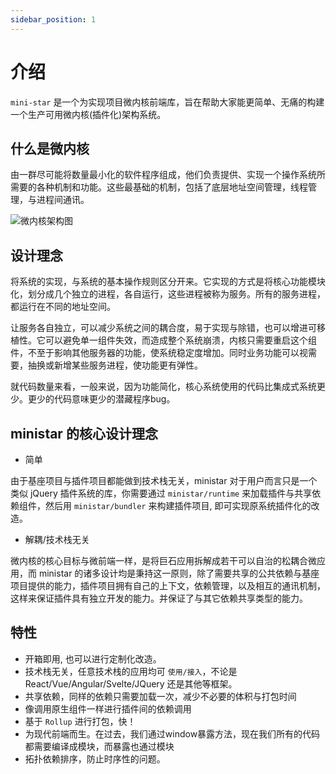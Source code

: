 ```yaml
---
sidebar_position: 1
---
```


# 介绍

`mini-star` 是一个为实现项目微内核前端库，旨在帮助大家能更简单、无痛的构建一个生产可用微内核(插件化)架构系统。

## 什么是微内核

由一群尽可能将数量最小化的软件程序组成，他们负责提供、实现一个操作系统所需要的各种机制和功能。这些最基础的机制，包括了底层地址空间管理，线程管理，与进程间通讯。

![微内核架构图](/img/docs/intro.png)

## 设计理念

将系统的实现，与系统的基本操作规则区分开来。它实现的方式是将核心功能模块化，划分成几个独立的进程，各自运行，这些进程被称为服务。所有的服务进程，都运行在不同的地址空间。

让服务各自独立，可以减少系统之间的耦合度，易于实现与除错，也可以增进可移植性。它可以避免单一组件失效，而造成整个系统崩溃，内核只需要重启这个组件，不至于影响其他服务器的功能，使系统稳定度增加。同时业务功能可以视需要，抽换或新增某些服务进程，使功能更有弹性。

就代码数量来看，一般来说，因为功能简化，核心系统使用的代码比集成式系统更少。更少的代码意味更少的潜藏程序bug。

## ministar 的核心设计理念

- 简单

由于基座项目与插件项目都能做到技术栈无关，ministar 对于用户而言只是一个类似 jQuery 插件系统的库，你需要通过 `ministar/runtime` 来加载插件与共享依赖组件，然后用 `ministar/bundler` 来构建插件项目, 即可实现原系统插件化的改造。

- 解耦/技术栈无关

微内核的核心目标与微前端一样，是将巨石应用拆解成若干可以自治的松耦合微应用，而 ministar 的诸多设计均是秉持这一原则，除了需要共享的公共依赖与基座项目提供的能力，插件项目拥有自己的上下文，依赖管理，以及相互的通讯机制，这样来保证插件具有独立开发的能力。并保证了与其它依赖共享类型的能力。

## 特性

- 开箱即用, 也可以进行定制化改造。
- 技术栈无关，任意技术栈的应用均可 `使用/接入`，不论是 React/Vue/Angular/Svelte/JQuery 还是其他等框架。
- 共享依赖，同样的依赖只需要加载一次，减少不必要的体积与打包时间
- 像调用原生组件一样进行插件间的依赖调用
- 基于 `Rollup` 进行打包，快！
- 为现代前端而生。在过去，我们通过window暴露方法，现在我们所有的代码都需要编译成模块，而暴露也通过模块
- 拓扑依赖排序，防止时序性的问题。
